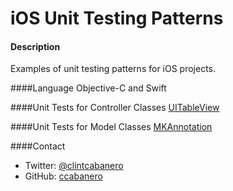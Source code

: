 iOS Unit Testing Patterns
=========================


#### Description
Examples of unit testing patterns for iOS projects.  

####Language
Objective-C and Swift

####Unit Tests for Controller Classes
[UITableView](Samples/UITableView-objc.md)

####Unit Tests for Model Classes
[MKAnnotation](Samples/MKAnnotation-objc.md)

####Contact
* Twitter: [@clintcabanero](http://twitter.com/clintcabanero)
* GitHub: [ccabanero](http:///github.com/ccabanero)


    
